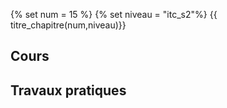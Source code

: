 {% set num = 15 %}
{% set niveau = "itc_s2"%}
{{ titre_chapitre(num,niveau)}}


## Cours


## Travaux pratiques

